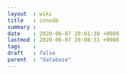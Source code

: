 ```yaml
---
layout  : wiki
title   : innodb
summary : 
date    : 2020-06-07 20:01:38 +0900
lastmod : 2020-06-07 20:08:31 +0900
tags    : 
draft   : false
parent  : "database"
---
```


# 
